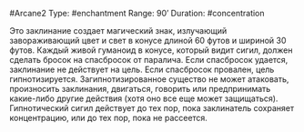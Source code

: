 #Arcane2
Type: #enchantment
Range: 90’
Duration: #concentration

Это заклинание создает магический знак, излучающий завораживающий цвет и свет в конусе длиной 60 футов и шириной 30 футов. Каждый живой гуманоид в конусе, который видит сигил, должен сделать бросок на спасбросок от паралича. Если спасбросок удается, заклинание не действует на цель. Если спасбросок провален, цель гипнотизируется. Загипнотизированное существо не может атаковать, произносить заклинания, двигаться, говорить или предпринимать какие-либо другие действия (хотя оно все еще может защищаться). Гипнотический сигил действует до тех пор, пока заклинатель сохраняет концентрацию, или до тех пор, пока не рассеется.
